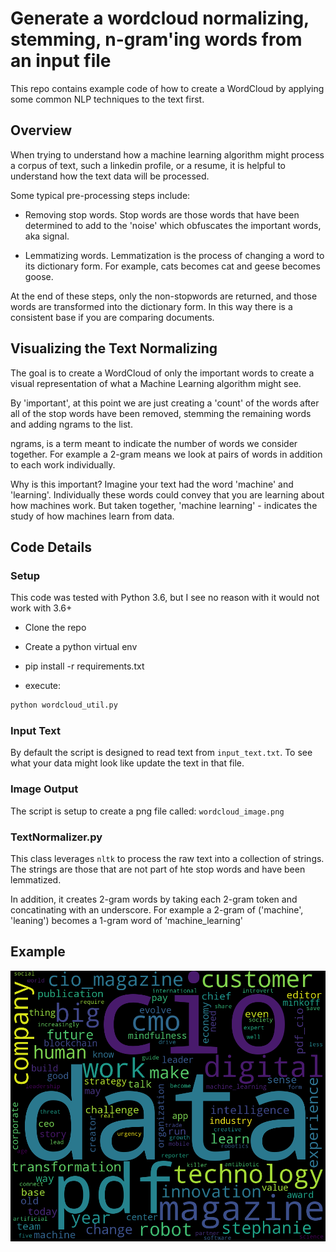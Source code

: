 # Generate a wordcloud normalizing, stemming, n-gram'ing words from an input file

This repo contains example code of how to create a WordCloud by applying some common NLP techniques to the text first.  

## Overview

When trying to understand how a machine learning algorithm might process a corpus of text, such a linkedin profile, or a resume, it is helpful to understand how the text data will be processed.

Some typical pre-processing steps include:

- Removing stop words.  Stop words are those words that have been determined to add to the 'noise' which obfuscates the important words, aka signal. 

- Lemmatizing words.  Lemmatization is the process of changing a word to its dictionary form.  For example, cats becomes cat and geese becomes goose.

At the end of these steps, only the non-stopwords are returned, and those words are transformed into the dictionary form.  In this way there is a consistent base if you are comparing documents.

## Visualizing the Text Normalizing

The goal is to create a WordCloud of only the important words to create a visual representation of what a Machine Learning algorithm might see.

By 'important', at this point we are just creating a 'count' of the words after all of the stop words have been removed, stemming the remaining words and adding ngrams to the list.

ngrams, is a term meant to indicate the number of words we consider together.  For example a 2-gram means we look at pairs of words in addition to each work individually.

Why is this important?  Imagine your text had the word 'machine' and 'learning'.  Individually these words could convey that you are learning about how machines work. But taken together, 'machine learning' - indicates the study of how machines learn from data.

## Code Details

### Setup

This code was tested with Python 3.6, but I see no reason with it would not work with 3.6+

- Clone the repo

- Create a python virtual env

- pip install -r requirements.txt

- execute:

```bash
python wordcloud_util.py
```

### Input Text

By default the script is designed to read text from `input_text.txt`.  To see what your data might look like update the text in that file.


### Image Output

The script is setup to create a png file called:  `wordcloud_image.png`

### TextNormalizer.py

This class leverages `nltk` to process the raw text into a collection of strings.  The strings are those that are not part of hte stop words and have been lemmatized.

In addition, it creates 2-gram words by taking each 2-gram token and concatinating with an underscore.  For example a 2-gram of ('machine', 'leaning') becomes a 1-gram word of 'machine_learning'


## Example

![Alt text](./wordcloud_image.png?raw=true "Example WordCloud")
